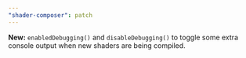```yaml
---
"shader-composer": patch
---
```


**New:** `enabledDebugging()` and `disableDebugging()` to toggle some extra console output when new shaders are being compiled.
